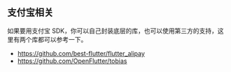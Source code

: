 
## 支付宝相关
如果要用支付宝 SDK，你可以自己封装底层的库，也可以使用第三方的支持，这里有两个库都可以参考一下。

- https://github.com/best-flutter/flutter_alipay
- https://github.com/OpenFlutter/tobias

